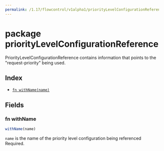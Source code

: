 ```yaml
---
permalink: /1.17/flowcontrol/v1alpha1/priorityLevelConfigurationReference
---
```


# package priorityLevelConfigurationReference

PriorityLevelConfigurationReference contains information that points to the "request-priority" being used.

## Index

* [`fn withName(name)`](#fn-withname)

## Fields

### fn withName

```ts
withName(name)
```

`name` is the name of the priority level configuration being referenced Required.